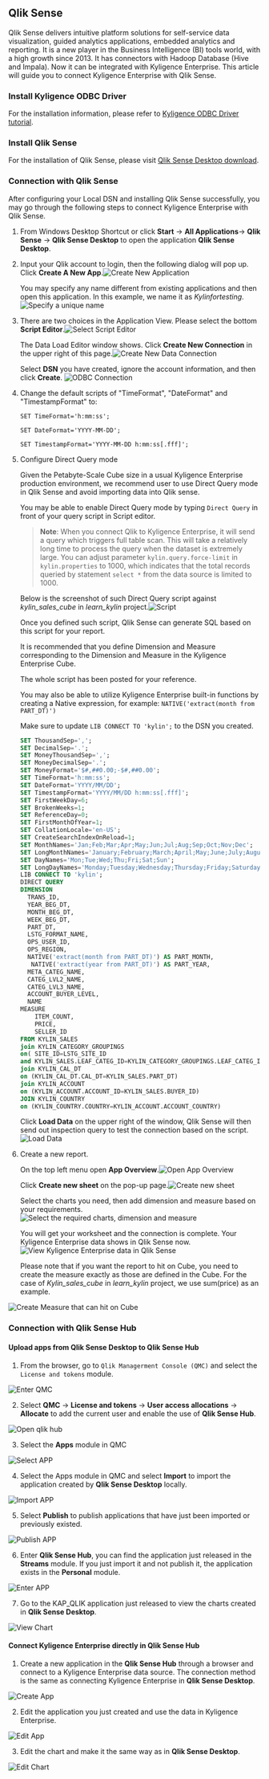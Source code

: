 ## Qlik Sense

Qlik Sense delivers intuitive platform solutions for self-service data visualization, guided analytics applications, embedded analytics and reporting. It is a new player in the Business Intelligence (BI) tools world, with a high growth since 2013. It has connectors with Hadoop Database (Hive and Impala). Now it can be integrated with Kyligence Enterprise. This article will guide you to connect Kyligence Enterprise with Qlik Sense.  

### Install Kyligence ODBC Driver

For the installation information, please refer to [Kyligence ODBC Driver tutorial](../../driver/odbc/README.md).

### Install Qlik Sense

For the installation of Qlik Sense, please visit [Qlik Sense Desktop download](https://www.qlik.com/us/try-or-buy/download-qlik-sense).

### Connection with Qlik Sense
After configuring your Local DSN and installing Qlik Sense successfully, you may go through the following steps to connect Kyligence Enterprise with Qlik Sense.

1. From Windows Desktop Shortcut or click **Start** -> **All Applications**-> **Qlik Sense** -> **Qlik Sense Desktop** to open the application **Qlik Sense Desktop**.

2. Input your Qlik account to login, then the following dialog will pop up. Click **Create A New App**.![Create New Application](../../images/Qlik/welcome_to_qlik_desktop.en.png)

   You may specify any name different from existing applications and then open this application. In this example, we name it as *Kylinfortesting*.![Specify a unique name](../../images/Qlik/create_new_application.en.png)

3. There are two choices in the Application View. Please select the bottom **Script Editor**.![Select Script Editor](../../images/Qlik/script_editor.en.png)

   The Data Load Editor window shows. Click **Create New Connection** in the upper right of this page.![Create New Data Connection](../../images/Qlik/create_data_connection.en.png)

   Select **DSN** you have created, ignore the account information, and then click **Create**. ![ODBC Connection](../../images/Qlik/odbc_connection.png)

4. Change the default scripts of "TimeFormat", "DateFormat" and "TimestampFormat" to:

   `SET TimeFormat='h:mm:ss';`

   `SET DateFormat='YYYY-MM-DD';`

   `SET TimestampFormat='YYYY-MM-DD h:mm:ss[.fff]';`

5. Configure Direct Query mode

   Given the Petabyte-Scale Cube size in a usual Kyligence Enterprise production environment, we recommend user to use Direct Query mode in Qlik Sense and avoid importing data into Qlik sense.

   You may be able to enable Direct Query mode by typing `Direct Query` in front of your query script in Script editor.

   > **Note**: When you connect Qlik to Kyligence Enterprise, it will send a query which triggers full table scan. This will take a relatively long time to process the query when the dataset is extremely large. You can adjust parameter `kylin.query.force-limit` in `kylin.properties` to 1000, which indicates that the total records queried by statement `select *` from the data source is limited to 1000.
   
   Below is the screenshot of such Direct Query script against *kylin_sales_cube* in *learn_kylin* project.![Script](../../images/Qlik/script_run_result.en.png)

   Once you defined such script, Qlik Sense can generate SQL based on this script for your report.

   It is recommended that you define Dimension and Measure corresponding to the Dimension and Measure in the Kyligence Enterprise Cube.  

   The whole script has been posted for your reference. 

   You may also be able to utilize Kyligence Enterprise built-in functions by creating a Native expression, for example: `NATIVE('extract(month from PART_DT)') ` 

   Make sure to update `LIB CONNECT TO 'kylin';` to the DSN you created. 

   ```sql
   SET ThousandSep=',';
   SET DecimalSep='.';
   SET MoneyThousandSep=',';
   SET MoneyDecimalSep='.';
   SET MoneyFormat='$#,##0.00;-$#,##0.00';
   SET TimeFormat='h:mm:ss';
   SET DateFormat='YYYY/MM/DD';
   SET TimestampFormat='YYYY/MM/DD h:mm:ss[.fff]';
   SET FirstWeekDay=6;
   SET BrokenWeeks=1;
   SET ReferenceDay=0;
   SET FirstMonthOfYear=1;
   SET CollationLocale='en-US';
   SET CreateSearchIndexOnReload=1;
   SET MonthNames='Jan;Feb;Mar;Apr;May;Jun;Jul;Aug;Sep;Oct;Nov;Dec';
   SET LongMonthNames='January;February;March;April;May;June;July;August;September;October;November;December';
   SET DayNames='Mon;Tue;Wed;Thu;Fri;Sat;Sun';
   SET LongDayNames='Monday;Tuesday;Wednesday;Thursday;Friday;Saturday;Sunday';
   LIB CONNECT TO 'kylin';
   DIRECT QUERY
   DIMENSION 
     TRANS_ID,
     YEAR_BEG_DT,
     MONTH_BEG_DT,
     WEEK_BEG_DT,
     PART_DT,
     LSTG_FORMAT_NAME,
     OPS_USER_ID,
     OPS_REGION,
     NATIVE('extract(month from PART_DT)') AS PART_MONTH,
      NATIVE('extract(year from PART_DT)') AS PART_YEAR,
     META_CATEG_NAME,
     CATEG_LVL2_NAME,
     CATEG_LVL3_NAME,
     ACCOUNT_BUYER_LEVEL,
     NAME
   MEASURE
       ITEM_COUNT,
       PRICE,
       SELLER_ID
   FROM KYLIN_SALES 
   join KYLIN_CATEGORY_GROUPINGS  
   on( SITE_ID=LSTG_SITE_ID 
   and KYLIN_SALES.LEAF_CATEG_ID=KYLIN_CATEGORY_GROUPINGS.LEAF_CATEG_ID)
   join KYLIN_CAL_DT
   on (KYLIN_CAL_DT.CAL_DT=KYLIN_SALES.PART_DT)
   join KYLIN_ACCOUNT 
   on (KYLIN_ACCOUNT.ACCOUNT_ID=KYLIN_SALES.BUYER_ID)
   JOIN KYLIN_COUNTRY
   on (KYLIN_COUNTRY.COUNTRY=KYLIN_ACCOUNT.ACCOUNT_COUNTRY)
   ```

   Click **Load Data** on the upper right of the window, Qlik Sense will then send out inspection query to test the connection based on the script.![Load Data](../../images/Qlik/load_data.png)

6. Create a new report.

   On the top left menu open **App Overview**.![Open App Overview](../../images/Qlik/go_to_app_overview.en.png)

   Click **Create new sheet** on the pop-up page.![Create new sheet](../../images/Qlik/create_new_report.en.png)

   Select the charts you need, then add dimension and measure based on your requirements. ![Select the required charts, dimension and measure](../../images/Qlik/add_dimension.en.png)

   You will get your worksheet and the connection is complete. Your Kyligence Enterprise data shows in Qlik Sense now.![View Kyligence Enterprise data in Qlik Sense](../../images/Qlik/report.png)

   Please note that if you want the report to hit on Cube, you need to create the measure exactly as those are defined in the Cube. For the case of *Kylin_sales_cube* in *learn_kylin* project, we use sum(price) as an example. 

![Create Measure that can hit on Cube](../../images/Qlik/measure.png)

### Connection with Qlik Sense Hub 


#### Upload apps from Qlik Sense Desktop to Qlik Sense Hub

1. From the browser, go to `Qlik Managerment Console (QMC)` and select the `License and tokens` module.

![Enter QMC](../../images/Qlik/licenses.PNG)

2. Select **QMC** -> **License and tokens** -> **User access allocations** -> **Allocate** to add the current user and enable the use of **Qlik Sense Hub**.

![Open qlik hub](../../images/Qlik/user_access.PNG)

3. Select the **Apps** module in QMC

![Select APP](../../images/Qlik/apps.PNG)

4. Select the Apps module in QMC and select **Import** to import the application created by **Qlik Sense Desktop** locally.

![Import APP](../../images/Qlik/add_apps.PNG)

5. Select **Publish** to publish applications that have just been imported or previously existed.

![Publish APP](../../images/Qlik/publish_app.PNG)

6. Enter **Qlik Sense Hub**, you can find the application just released in the **Streams** module. If you just import it and not publish it, the application exists in the **Personal** module.

![Enter APP](../../images/Qlik/hub_app.PNG)

7. Go to the KAP_QLIK application just released to view the charts created in **Qlik Sense Desktop**.

![View Chart](../../images/Qlik/hub_Qlik.PNG)

#### Connect Kyligence Enterprise directly in Qlik Sense Hub

1. Create a new application in the **Qlik Sense Hub** through a browser and connect to a Kyligence Enterprise data source. The connection method is the same as connecting Kyligence Enterprise in **Qlik Sense Desktop**.

![Create App](../../images/Qlik/hub_create.PNG)

2. Edit the application you just created and use the data in Kyligence Enterprise.

![Edit App](../../images/Qlik/hub_table.PNG)

3. Edit the chart and make it the same way as in **Qlik Sense Desktop**.

![Edit Chart](../../images/Qlik/hub_complete.PNG)



